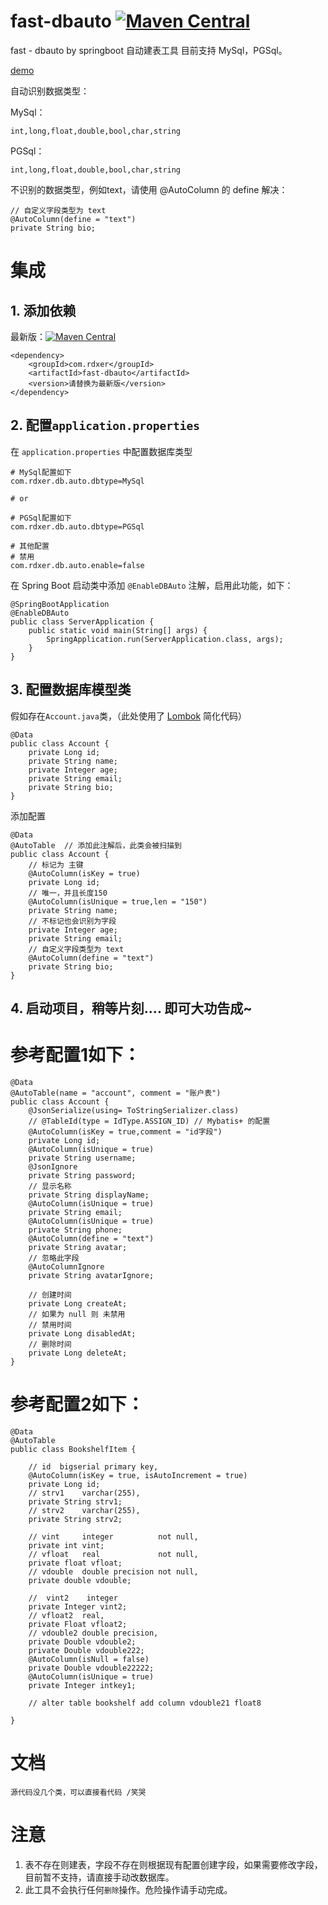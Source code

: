 # fast-dbauto [![Maven Central](https://img.shields.io/maven-central/v/com.rdxer/fast-dbauto.svg)](https://search.maven.org/search?q=g:com.rdxer%20a:fast-dbauto)

fast - dbauto by springboot
自动建表工具
目前支持 MySql，PGSql。

[demo](https://github.com/Rdxer/demo-fast-dbauto-dbmigration.git)

自动识别数据类型：
    
MySql：

    int,long,float,double,bool,char,string

PGSql：

    int,long,float,double,bool,char,string

不识别的数据类型，例如text，请使用 @AutoColumn 的 define 解决：
    
    // 自定义字段类型为 text
    @AutoColumn(define = "text")
    private String bio;

# 集成
## 1. 添加依赖
最新版：[![Maven Central](https://img.shields.io/maven-central/v/com.rdxer/fast-dbauto.svg)](https://search.maven.org/search?q=g:com.rdxer%20a:fast-dbauto)

    <dependency>
        <groupId>com.rdxer</groupId>
        <artifactId>fast-dbauto</artifactId>
        <version>请替换为最新版</version>
    </dependency>

## 2. 配置`application.properties`
在 `application.properties` 中配置数据库类型
    
    # MySql配置如下
    com.rdxer.db.auto.dbtype=MySql
    
    # or

    # PGSql配置如下
    com.rdxer.db.auto.dbtype=PGSql

    # 其他配置 
    # 禁用
    com.rdxer.db.auto.enable=false

在 Spring Boot 启动类中添加 `@EnableDBAuto` 注解，启用此功能，如下：
    
    @SpringBootApplication
    @EnableDBAuto
    public class ServerApplication {
        public static void main(String[] args) {
            SpringApplication.run(ServerApplication.class, args);
        }
    }

## 3. 配置数据库模型类
假如存在`Account.java`类，（此处使用了 [Lombok](https://www.projectlombok.org/)  简化代码）

    @Data
    public class Account {
        private Long id;
        private String name;
        private Integer age;
        private String email;
        private String bio;
    }

添加配置

    @Data
    @AutoTable  // 添加此注解后，此类会被扫描到
    public class Account {
        // 标记为 主键
        @AutoColumn(isKey = true)
        private Long id;
        // 唯一，并且长度150
        @AutoColumn(isUnique = true,len = "150")
        private String name;
        // 不标记也会识别为字段
        private Integer age;
        private String email;
        // 自定义字段类型为 text
        @AutoColumn(define = "text")
        private String bio;
    }

## 4. 启动项目，稍等片刻.... 即可大功告成~ 


# 参考配置1如下： 
 
    @Data
    @AutoTable(name = "account", comment = "账户表")
    public class Account {
        @JsonSerialize(using= ToStringSerializer.class)
        // @TableId(type = IdType.ASSIGN_ID) // Mybatis+ 的配置
        @AutoColumn(isKey = true,comment = "id字段")
        private Long id;
        @AutoColumn(isUnique = true)
        private String username;
        @JsonIgnore
        private String password;
        // 显示名称
        private String displayName;
        @AutoColumn(isUnique = true)
        private String email;
        @AutoColumn(isUnique = true)
        private String phone;
        @AutoColumn(define = "text")
        private String avatar;
        // 忽略此字段
        @AutoColumnIgnore
        private String avatarIgnore;
        
        // 创建时间
        private Long createAt;
        // 如果为 null 则 未禁用
        // 禁用时间
        private Long disabledAt;
        // 删除时间
        private Long deleteAt;
    }

# 参考配置2如下： 

    @Data
    @AutoTable
    public class BookshelfItem {
    
        // id  bigserial primary key,
        @AutoColumn(isKey = true, isAutoIncrement = true)
        private Long id;
        // strv1    varchar(255),
        private String strv1;
        // strv2    varchar(255),
        private String strv2;
    
        // vint     integer          not null,
        private int vint;
        // vfloat   real             not null,
        private float vfloat;
        // vdouble  double precision not null,
        private double vdouble;
    
        //  vint2    integer
        private Integer vint2;
        // vfloat2  real,
        private Float vfloat2;
        // vdouble2 double precision,
        private Double vdouble2;
        private Double vdouble222;
        @AutoColumn(isNull = false)
        private Double vdouble22222;
        @AutoColumn(isUnique = true)
        private Integer intkey1;
    
        // alter table bookshelf add column vdouble21 float8

    }

# 文档

    源代码没几个类，可以直接看代码 /笑哭

# 注意
1. 表不存在则建表，字段不存在则根据现有配置创建字段，如果需要修改字段，目前暂不支持，请直接手动改数据库。
2. 此工具不会执行任何`删除`操作。危险操作请手动完成。
